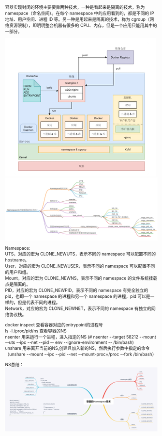 

容器实现封闭的环境主要要靠两种技术，一种是看起来是隔离的技术，称为 namespace（命名空间）。在每个 namespace 中的应用看到的，都是不同的 IP 地址、用户空间、进程 ID 等。另一种是用起来是隔离的技术，称为 cgroup（网络资源限制），即明明整台机器有很多的 CPU、内存，但是一个应用只能用其中的一部分。  


<img src="https://github.com/Yongli-Lisa/Linux-Notes1/blob/f0aa463c555efc1e44009e847078248012fb9a66/Img/%E5%AE%B9%E5%99%A8/%E5%AE%B9%E5%99%A8.PNG" width="500px">  

<img src="https://github.com/Yongli-Lisa/Linux-Notes1/blob/a6b251166985a8096bed82a6da926aba756ba6c9/Img/%E5%AE%B9%E5%99%A8/NS.PNG" width="800px">  

  
Namespace:  
UTS，对应的宏为 CLONE_NEWUTS，表示不同的 namespace 可以配置不同的 hostname。  
User，对应的宏为 CLONE_NEWUSER，表示不同的 namespace 可以配置不同的用户和组。  
Mount，对应的宏为 CLONE_NEWNS，表示不同的 namespace 的文件系统挂载点是隔离的。  
PID，对应的宏为 CLONE_NEWPID，表示不同的 namespace 有完全独立的 pid，也即一个 namespace 的进程和另一个 namespace 的进程，pid 可以是一样的，但是代表不同的进程。  
Network，对应的宏为 CLONE_NEWNET，表示不同的 namespace 有独立的网络协议栈。  


docker inspect 查看容器对应的entrypoint的进程号  
ls -l /proc/pid/ns 查看容器的NS  
nsenter 用来运行一个进程，进入指定的NS  (# nsenter --target 58212 --mount --uts --ipc --net --pid -- env --ignore-environment -- /bin/bash)  
unshare 用来离开当前的NS,创建且加入新的NS，然后执行参数中指定的命令  （unshare --mount --ipc --pid --net --mount-proc=/proc --fork /bin/bash）  


NS总结：  
<img src="https://github.com/Yongli-Lisa/Linux-Notes1/blob/a6b251166985a8096bed82a6da926aba756ba6c9/Img/%E5%AE%B9%E5%99%A8/NS%E6%80%BB%E7%BB%93.PNG" width="900px">
